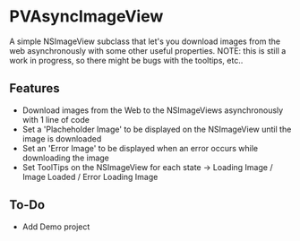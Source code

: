 PVAsyncImageView
================
A simple NSImageView subclass that let's you download images from the web asynchronously with some other useful properties.
NOTE: this is still a work in progress, so there might be bugs with the tooltips, etc..

Features
----------------
* Download images from the Web to the NSImageViews asynchronously with 1 line of code
* Set a 'Placheholder Image' to be displayed on the NSImageView until the image is downloaded
* Set an 'Error Image' to be displayed when an error occurs while downloading the image
* Set ToolTips on the NSImageView for each state -> Loading Image / Image Loaded / Error Loading Image

To-Do
----------------
* Add Demo project